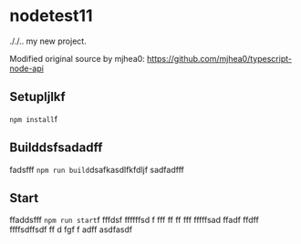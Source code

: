 # nodetest11
././..
my new project.

Modified original source by mjhea0: https://github.com/mjhea0/typescript-node-api

## Setupljlkf

`npm install`f

## Builddsfsadadff
fadsfff
`npm run build`dsafkasdlfkfdljf
sadfadfff
## Start
ffaddsfff
`npm run start`f
fffdsf
ffffffsd
f
fff
ff
ff
fff
fffffsad
ffadf
ffdff
ffffsdffsdf
ff
d
fgf
f
adff
asdfasdf
